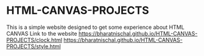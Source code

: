 # HTML-CANVAS-PROJECTS
This is a simple website designed to get some experience about HTML CANVAS
Link to the website     https://bharatnischal.github.io/HTML-CANVAS-PROJECTS/clock.html
https://bharatnischal.github.io/HTML-CANVAS-PROJECTS/style.html
